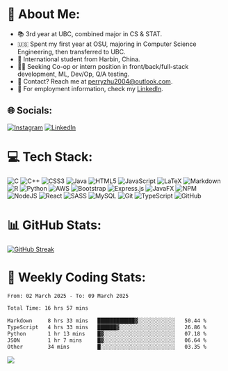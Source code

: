 # 💫 About Me:

- 📚 3rd year at UBC, combined major in CS & STAT. <br>
- 🇺🇸 Spent my first year at OSU, majoring in Computer Science Engineering, then transferred to UBC. <br>
- 🛫 International student from Harbin, China. <br>
- 🧑‍💻 Seeking Co-op or intern position in front/back/full-stack development, ML, Dev/Op, Q/A testing.
- 📨 Contact? Reach me at [perryzhu2004@outlook.com](mailto:perryzhu2004@outlook.com).
- 📑 For employment information, check my [LinkedIn](https://www.linkedin.com/in/perry-z/).

## 🌐 Socials:

[![Instagram](https://img.shields.io/badge/Instagram-%23E4405F.svg?logo=Instagram&logoColor=white)](https://instagram.com/perryzhu2004) [![LinkedIn](https://img.shields.io/badge/LinkedIn-%230077B5.svg?logo=linkedin&logoColor=white)](https://www.linkedin.com/in/perry-z/)

# 💻 Tech Stack:

![C](https://img.shields.io/badge/c-%2300599C.svg?style=flat&logo=c&logoColor=white) ![C++](https://img.shields.io/badge/c++-%2300599C.svg?style=flat&logo=c%2B%2B&logoColor=white) ![CSS3](https://img.shields.io/badge/css3-%231572B6.svg?style=flat&logo=css3&logoColor=white) ![Java](https://img.shields.io/badge/java-%23ED8B00.svg?style=flat&logo=openjdk&logoColor=white) ![HTML5](https://img.shields.io/badge/html5-%23E34F26.svg?style=flat&logo=html5&logoColor=white) ![JavaScript](https://img.shields.io/badge/javascript-%23323330.svg?style=flat&logo=javascript&logoColor=%23F7DF1E) ![LaTeX](https://img.shields.io/badge/latex-%23008080.svg?style=flat&logo=latex&logoColor=white) ![Markdown](https://img.shields.io/badge/markdown-%23000000.svg?style=flat&logo=markdown&logoColor=white) ![R](https://img.shields.io/badge/r-%23276DC3.svg?style=flat&logo=r&logoColor=white) ![Python](https://img.shields.io/badge/python-3670A0?style=flat&logo=python&logoColor=ffdd54) ![AWS](https://img.shields.io/badge/AWS-%23FF9900.svg?style=flat&logo=amazon-aws&logoColor=white) ![Bootstrap](https://img.shields.io/badge/bootstrap-%238511FA.svg?style=flat&logo=bootstrap&logoColor=white) ![Express.js](https://img.shields.io/badge/express.js-%23404d59.svg?style=flat&logo=express&logoColor=%2361DAFB) ![JavaFX](https://img.shields.io/badge/javafx-%23FF0000.svg?style=flat&logo=javafx&logoColor=white) ![NPM](https://img.shields.io/badge/NPM-%23CB3837.svg?style=flat&logo=npm&logoColor=white) ![NodeJS](https://img.shields.io/badge/node.js-6DA55F?style=flat&logo=node.js&logoColor=white) ![React](https://img.shields.io/badge/react-%2320232a.svg?style=flat&logo=react&logoColor=%2361DAFB) ![SASS](https://img.shields.io/badge/SASS-hotpink.svg?style=flat&logo=SASS&logoColor=white) ![MySQL](https://img.shields.io/badge/mysql-4479A1.svg?style=flat&logo=mysql&logoColor=white) ![Git](https://img.shields.io/badge/git-%23F05033.svg?style=flat&logo=git&logoColor=white) ![TypeScript](https://img.shields.io/badge/typescript-%23007ACC.svg?style=flat&logo=typescript&logoColor=white) ![GitHub](https://img.shields.io/badge/github-%23121011.svg?style=flat&logo=github&logoColor=white)

# 📊 GitHub Stats:

<!-- ![](https://github-readme-stats.vercel.app/api?username=Perry2004&theme=tokyonight&hide_border=false&include_all_commits=true&count_private=true)<br/> -->

[![GitHub Streak](https://github-readme-streak-stats-xi-plum.vercel.app?user=Perry2004&theme=transparent)](https://git.io/streak-stats)

<!-- ![](https://github-readme-stats.vercel.app/api/top-langs/?username=Perry2004&theme=tokyonight&hide_border=false&include_all_commits=false&count_private=true&layout=compact) -->
<!-- Proudly created with GPRM ( https://gprm.itsvg.in ) -->

# 🔢 Weekly Coding Stats:

<!--START_SECTION:waka-->

```txt
From: 02 March 2025 - To: 09 March 2025

Total Time: 16 hrs 57 mins

Markdown     8 hrs 33 mins   ████████████▓░░░░░░░░░░░░   50.44 %
TypeScript   4 hrs 33 mins   ██████▓░░░░░░░░░░░░░░░░░░   26.86 %
Python       1 hr 13 mins    █▓░░░░░░░░░░░░░░░░░░░░░░░   07.18 %
JSON         1 hr 7 mins     █▓░░░░░░░░░░░░░░░░░░░░░░░   06.64 %
Other        34 mins         █░░░░░░░░░░░░░░░░░░░░░░░░   03.35 %
```

<!--END_SECTION:waka-->

[![](https://visitcount.itsvg.in/api?id=Perry2004&icon=10&color=3)](https://visitcount.itsvg.in)
